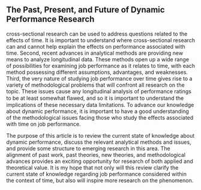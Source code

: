 ## The Past, Present, and Future of Dynamic Performance Research

cross-sectional research can be used to address questions related to the effects of time. It is important to understand where cross-sectional research can and cannot help explain the effects on performance associated with time. Second, recent advances in analytical methods are providing new means to analyze longitudinal data. These methods open up a wide range of possibilities for examining job performance as it relates to time, with each method possessing different assumptions, advantages, and weaknesses. Third, the very nature of studying job performance over time gives rise to a variety of methodological problems that will confront all research on the topic. These issues cause any longitudinal analysis of performance ratings to be at least somewhat ﬂawed, and so it is important to understand the implications of these necessary data limitations. To advance our knowledge about dynamic performance, it is important to have a good understanding of the methodological issues facing those who study the effects associated with time on job performance.

The purpose of this article is to review the current state of knowledge about dynamic performance, discuss the relevant analytical methods and issues, and provide some structure to emerging research in this area. The alignment of past work, past theories, new theories, and methodological advances provides an exciting opportunity for research of both applied and theoretical value. It is my hope that not only will this review clarify the current state of knowledge regarding job performance considered within the context of time, but also will inspire more research on the phenomenon.
